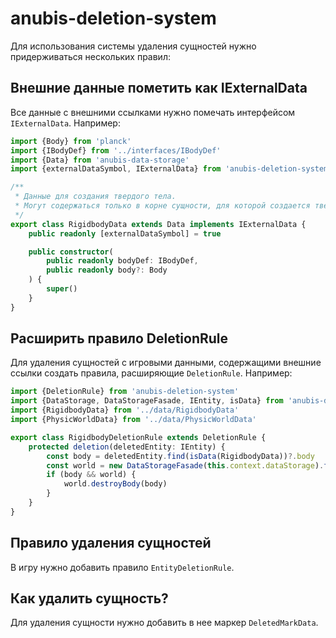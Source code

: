 anubis-deletion-system
==================

Для использования системы удаления сущностей нужно придерживаться нескольких правил:

Внешние данные пометить как IExternalData
-----------------------------------------

Все данные с внешними ссылками нужно помечать интерфейсом `IExternalData`. Например:

```typescript
import {Body} from 'planck'
import {IBodyDef} from '../interfaces/IBodyDef'
import {Data} from 'anubis-data-storage'
import {externalDataSymbol, IExternalData} from 'anubis-deletion-system'

/**
 * Данные для создания твердого тела.
 * Могут содержаться только в корне сущности, для которой создается твердое тело.
 */
export class RigidbodyData extends Data implements IExternalData {
	public readonly [externalDataSymbol] = true

	public constructor(
		public readonly bodyDef: IBodyDef,
		public readonly body?: Body
	) {
		super()
	}
}
```

Расширить правило DeletionRule
------------------------------

Для удаления сущностей с игровыми данными, содержащими внешние ссылки 
создать правила, расширяющие `DeletionRule`. Например:

```typescript
import {DeletionRule} from 'anubis-deletion-system'
import {DataStorage, DataStorageFasade, IEntity, isData} from 'anubis-data-storage'
import {RigidbodyData} from '../data/RigidbodyData'
import {PhysicWorldData} from '../data/PhysicWorldData'

export class RigidbodyDeletionRule extends DeletionRule {
	protected deletion(deletedEntity: IEntity) {
		const body = deletedEntity.find(isData(RigidbodyData))?.body
		const world = new DataStorageFasade(this.context.dataStorage).find(isData(PhysicWorldData))?.world
		if (body && world) {
			world.destroyBody(body)
		}
	}
}
```

Правило удаления сущностей
--------------------------

В игру нужно добавить правило `EntityDeletionRule`.

Как удалить сущность?
---------------------

Для удаления сущности нужно добавить в нее маркер `DeletedMarkData`.